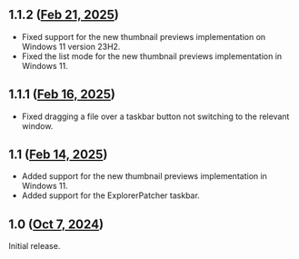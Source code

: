 ## 1.1.2 ([Feb 21, 2025](https://github.com/ramensoftware/windhawk-mods/blob/02024563da732b9cfee3d733a83c4144b03d5eb5/mods/taskbar-thumbnails.wh.cpp))

* Fixed support for the new thumbnail previews implementation on Windows 11 version 23H2.
* Fixed the list mode for the new thumbnail previews implementation in Windows 11.

## 1.1.1 ([Feb 16, 2025](https://github.com/ramensoftware/windhawk-mods/blob/dbf9a89f5f25ce77821c143ba1caaa55c0c3a9c9/mods/taskbar-thumbnails.wh.cpp))

* Fixed dragging a file over a taskbar button not switching to the relevant window.

## 1.1 ([Feb 14, 2025](https://github.com/ramensoftware/windhawk-mods/blob/104de03d346d042e329665b5c522197d2b4bb7af/mods/taskbar-thumbnails.wh.cpp))

* Added support for the new thumbnail previews implementation in Windows 11.
* Added support for the ExplorerPatcher taskbar.

## 1.0 ([Oct 7, 2024](https://github.com/ramensoftware/windhawk-mods/blob/bf56fb745178ebecf2476f56ab57e0ab98c034f4/mods/taskbar-thumbnails.wh.cpp))

Initial release.

